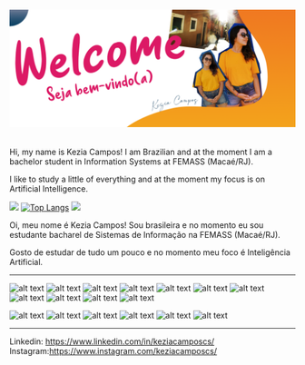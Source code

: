 <h1 align="center">
  
![alt text](https://github.com/keziacamposcs/keziacamposcs/blob/main/welcomeGithub.png)

</h1>

Hi, my name is Kezia Campos! I am Brazilian and at the moment I am a bachelor student in Information Systems at FEMASS (Macaé/RJ).

I like to study a little of everything and at the moment my focus is on Artificial Intelligence.

<img src="https://media.giphy.com/media/TlDd1mxmPGQo/giphy.gif" width="290"> [![Top Langs](https://github-readme-stats.vercel.app/api/top-langs/?username=keziacamposcs&layout=compact)](https://github.com/keziacamposcs/github-readme-stats) <img src="https://media.giphy.com/media/l44Qqz6gO6JiVV3pu/giphy.gif" width="162">


Oi, meu nome é Kezia Campos! Sou brasileira e no momento eu sou estudante bacharel de Sistemas de Informação na FEMASS (Macaé/RJ).

Gosto de estudar de tudo um pouco e no momento meu foco é Inteligência Artificial.

---
![alt text](https://img.shields.io/badge/Python-3776AB?style=for-the-badge&logo=python&logoColor=white)
![alt text](https://img.shields.io/badge/TensorFlow-FF6F00?style=for-the-badge&logo=TensorFlow&logoColor=white)
![alt text](https://img.shields.io/badge/scikit_learn-F7931E?style=for-the-badge&logo=scikit-learn&logoColor=white)
![alt text](https://img.shields.io/badge/Keras-D00000?style=for-the-badge&logo=Keras&logoColor=white)
![alt text](https://img.shields.io/badge/Numpy-777BB4?style=for-the-badge&logo=numpy&logoColor=white)
![alt text](https://img.shields.io/badge/Pandas-2C2D72?style=for-the-badge&logo=pandas&logoColor=white)
![alt text](https://img.shields.io/badge/PyTorch-EE4C2C?style=for-the-badge&logo=PyTorch&logoColor=white)
![alt text](https://img.shields.io/badge/OpenCV-27338e?style=for-the-badge&logo=OpenCV&logoColor=white)
![alt text](https://img.shields.io/badge/RASPBERRY%20PI-C51A4A.svg?&style=for-the-badge&logo=raspberry%20pi&logoColor=white)
![alt text](https://img.shields.io/badge/Jupyter-F37626.svg?&style=for-the-badge&logo=Jupyter&logoColor=white)
![alt text](https://img.shields.io/badge/Colab-F9AB00?style=for-the-badge&logo=googlecolab&color=525252)

![alt text](https://img.shields.io/badge/C-00599C?style=for-the-badge&logo=c&logoColor=white)
![alt text](https://img.shields.io/badge/HTML5-E34F26?style=for-the-badge&logo=html5&logoColor=white)
![alt text](https://img.shields.io/badge/CSS3-1572B6?style=for-the-badge&logo=css3&logoColor=white)
![alt text](https://img.shields.io/badge/PHP-777BB4?style=for-the-badge&logo=php&logoColor=white)
![alt text](https://img.shields.io/badge/MySQL-00000F?style=for-the-badge&logo=mysql&logoColor=white)
![alt text](https://img.shields.io/badge/Bootstrap-563D7C?style=for-the-badge&logo=bootstrap&logoColor=white)

---
Linkedin: https://www.linkedin.com/in/keziacamposcs/
Instagram:https://www.instagram.com/keziacamposcs/
